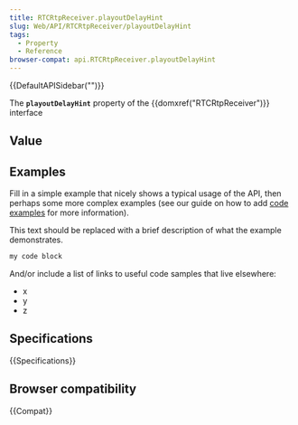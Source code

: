 ```yaml
---
title: RTCRtpReceiver.playoutDelayHint
slug: Web/API/RTCRtpReceiver/playoutDelayHint
tags:
  - Property
  - Reference
browser-compat: api.RTCRtpReceiver.playoutDelayHint
---
```

{{DefaultAPISidebar("")}}

The **`playoutDelayHint`** property of the {{domxref("RTCRtpReceiver")}} interface 

## Value



## Examples

Fill in a simple example that nicely shows a typical usage of the API, then perhaps some more complex examples (see our guide on how to add [code examples](/en-US/docs/MDN/Contribute/Structures/Code_examples) for more information).

This text should be replaced with a brief description of what the example demonstrates.

```js
my code block
```

And/or include a list of links to useful code samples that live elsewhere:

*   x
*   y
*   z

## Specifications

{{Specifications}}

## Browser compatibility

{{Compat}}


